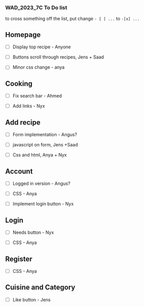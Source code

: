 ### WAD_2023_7C To Do list
to cross something off the list, put change `- [ ] ...` to `-[x] ...`


## Homepage

- [ ] Display top recipe - Anyone

- [ ] Buttons scroll through recipes, Jens + Saad

- [ ] Minor css change - anya

## Cooking

- [ ] Fix search bar - Ahmed

- [ ] Add links - Nyx

## Add recipe 

- [ ] Form implementation - Angus?

- [ ] javascript on form, Jens +Saad

- [ ] Css and html, Anya + Nyx

## Account 

- [ ] Logged in version - Angus?

- [ ] CSS - Anya

- [ ] Implement login button - Nyx

## Login

- [ ] Needs button - Nyx

- [ ] CSS - Anya

## Register 

- [ ] CSS - Anya

## Cuisine and Category

- [ ] Like button - Jens 
